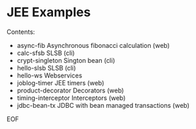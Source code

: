 JEE Examples
============

Contents:

- async-fib	Asynchronous fibonacci calculation (web)
- calc-sfsb	SLSB (cli)
- crypt-singleton	Sington bean (cli)
- hello-slsb SLSB (cli)
- hello-ws Webservices
- joblog-timer JEE timers (web)
- product-decorator	Decorators (web)
- timing-interceptor Interceptors (web)
- jdbc-bean-tx JDBC with bean managed transactions (web)

EOF
